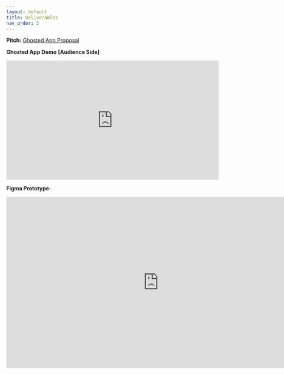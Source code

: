 ```yaml
---
layout: default
title: Deliverables
nav_order: 3
---
```

**Pitch:**
[Ghosted App Proposal](content/Ghosted-App-Proposal.pdf)

**Ghosted App Demo**
**[Audience Side]**
<iframe width="560" height="315" src="https://www.youtube.com/embed/gxFSMhJp24s" title="YouTube video player" frameborder="0" allow="accelerometer; autoplay; clipboard-write; encrypted-media; gyroscope; picture-in-picture" allowfullscreen></iframe>

**Figma Prototype:**

<iframe style="border: 1px solid rgba(0, 0, 0, 0.1);" width="800" height="450" src="https://www.figma.com/embed?embed_host=share&url=https%3A%2F%2Fwww.figma.com%2Fproto%2FsZm9JOoPi3IPWcK2jUQphj%2FGhosted-Prototype%3Fnode-id%3D60%253A1697%26scaling%3Dscale-down%26page-id%3D18%253A32%26starting-point-node-id%3D60%253A869%26show-proto-sidebar%3D1" allowfullscreen></iframe>
